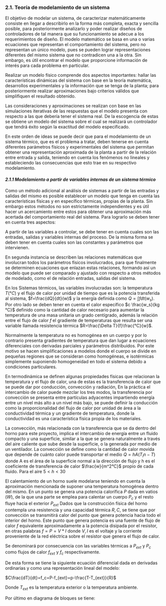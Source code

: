 
### 2.1. Teoría de modelamiento de un sistema 

El objetivo de modelar un sistema, de caracterizar matemáticamente consiste en llegar a describirlo en la forma más completa, exacta y sencilla posible, para posteriormente analizarlo y poder realizar diseños de controladores de tal manera que su funcionamiento se adecue a los requerimientos de diseño. El modelo matemático se basa en una o varias ecuaciones que representan el comportamiento del sistema, pero no representan un único modelo, pues se pueden lograr representaciones diferentes del mismo sistema que no contradicen una a la otra. Sin embargo, es útil encontrar el modelo que proporcione información de interés para cada problema en particular.

Realizar un modelo físico comprende dos aspectos importantes: hallar las características dinámicas del sistema con base en la teoría matemática, desarrollos experimentales y la información que se tenga de la planta; para posteriormente realizar aproximaciones bajo criterios válidos que simplifiquen el resultado obtenido.

Las consideraciones y aproximaciones se realizan con base en las simulaciones iterativas de las respuestas que el modelo presenta con respecto a las que debería tener el sistema real. De la escogencia de estas se obtiene un modelo del sistema sobre el cual se realizará un controlador que tendrá éxito según la exactitud del modelo especificado.

En este orden de ideas se puede decir que para el modelamiento de un sistema térmico, que es el problema a tratar, deben tenerse en cuenta diferentes parámetros físicos y experimentales del sistema que permitan obtener una representación aproximada de la planta a partir de la relación entre entrada y salida, teniendo en cuenta los fenómenos no lineales y estableciendo las consecuencias que esto trae en su respectivo modelamiento.


#### *2.1.1  Modelamiento a partir de variables internas de un sistema térmico*

Como un método adicional al análisis de sistemas a partir de las entradas y salidas del mismo es posible establecer un modelo que tenga en cuenta las características físicas y en específico térmicas, propias de la planta. Sin embargo estos métodos no son estrictamente independientes y es útil hacer un acercamiento entre estos para obtener una aproximación más acertada del comportamiento real del sistema. Para lograrlo se deben tener en cuenta tres aspectos:

A partir de las variables a controlar, se debe tener en cuenta cuales son las entradas, salidas y variables internas del proceso. De la misma forma se deben tener en cuenta cuales son las constantes y parámetros que intervienen.

En segunda instancia se describen las relaciones matemáticas que involucran todos los parámetros físicos involucrados, para que finalmente se determinen ecuaciones que enlazan estas relaciones, formando así un modelo que puede ser comparado y ajustado con respecto a otros métodos de modelado, como el de relación entradas, salidas del sistema.

En los Sistemas térmicos, las variables involucradas son: la temperatura $`T(°C)`$ y el flujo de calor por unidad de tiempo que es la potencia transferida al sistema, $`f=\frac{dQ}{dt}(w)`$ y la energía definida como $`Q=\int fdt(w_s)`$. Por otro lado se deben tener en cuenta el calor específico
$`c \frac{w_s}{kg °C}`$ definido como la cantidad de calor necesario para aumentar la temperatura de una masa unitaria un grado centígrado, además la relación entre el flujo de calor $`f`$ el gradiente de temperaturas que resulta ser una variable llamada resistencia térmica $`R=\frac{\Delta T}{f}\frac{°C}{w}`$.

Normalmente la temperatura no es homogénea en un cuerpo y por lo contrario presenta gradientes de temperatura que dan lugar a ecuaciones diferenciales con derivadas parciales y parámetros distribuidos. Por este motivo se hacen simplificaciones a modelos donde el cuerpo se divide en pequeñas regiones que se consideran como homogéneas, e isotérmicas simplemente suponiendo homogeneidad en todo el sistema debido a condiciones particulares.

En termodinámica se definen algunas propiedades físicas que relacionan la temperatura y el flujo de calor, una de estas es la transferencia de calor que se puede dar por conducción, convección y radiación, En la práctica el intercambio de calor puede mezclar los tres modos, la transferencia por convección se presenta entre partículas adyacentes impartiendo energía entre un nivel más alto a un nivel más bajo, se puede definir la conducción como la proporcionalidad del flujo de calor por unidad de área a la conductividad térmica y un gradiente de temperatura, donde la conductividad es una característica física propia de los materiales.

La convección, más relacionada con la transferencia que se da dentro del horno para este proyecto, implica el intercambio de energía entre un fluido compacto y una superficie, similar a la que se genera naturalmente a través del aire caliente que sube desde la superficie, o la generada por medio de un ventilador. La convección se define como la cantidad de calor movida que depende de cuánto calor puede transportar el medio $`Q=hA(T_in-T)`$ donde A es el área de la superficie normal a la dirección de flujo y h es el coeficiente de transferencia de calor $`\frac{w}{m^2°C}`$ propio de cada fluido. Para el aire $`5<h<30`$

El calentamiento de un horno suele modelarse teniendo en cuenta la aproximación mencionada de suponer una temperatura homogénea dentro del mismo. En un punto se genera una potencia calorífica $`P`$ dada en vatios $`(W)`$, de la que una parte se emplea para calentar un cuerpo $`P_c`$ y el resto fluye hacia el exterior $`P_{ext}`$ Dados que la construcción física del horno contempla una resistencia y una capacidad térmica $`R, C`$, se tiene que por convección se transmitirá calor del punto que genera potencia hacia todo el interior del horno. Este punto que genera potencia es una fuente de flujo de calor $`f`$ equivalente aproximadamente a la potencia disipada por el resistor, en otras palabras $`f=P=V*I`$ donde $`V, I`$ es el voltaje y la corriente proveniente de la red eléctrica sobre el resistor que genera el flujo de calor.

Se denominará por consecuencia con las variables térmicas a $`P_{ext}`$ y $`P_c`$ como flujos de calor $`f_{ext}`$ y $`f_c`$ respectivamente.

De esta forma se tiene la siguiente ecuación diferencial dada en derivadas ordinarias y como una representación lineal del modelo:

$`C\frac{dT}{dt}=f_c=P-f_{ext}=p-\frac{T-T_{ext}}{R}`$

Donde $`T_{ext}`$ es  la temperatura exterior o la temperatura ambiente.

Por último en diagrama de bloques se tiene:
